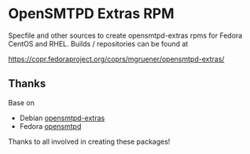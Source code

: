 OpenSMTPD Extras RPM
====================

Specfile and other sources to create opensmtpd-extras rpms for Fedora
CentOS and RHEL. Builds / repositories can be found at

https://copr.fedoraproject.org/coprs/mgruener/opensmtpd-extras/

Thanks
-------

Base on
- Debian [opensmtpd-extras](https://anonscm.debian.org/cgit/collab-maint/opensmtpd-extras.git/tree/debian)
- Fedora [opensmtpd](https://apps.fedoraproject.org/packages/opensmtpd/overview/)

Thanks to all involved in creating these packages!
